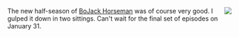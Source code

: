 <img src="http://scripting.com/images/2019/06/24/trumpHead.png" border="0" align="right">The new half-season of <a href="https://en.wikipedia.org/wiki/BoJack_Horseman#Season_6_(Part_One)">BoJack Horseman</a> was of course very good. I gulped it down in two sittings. Can't wait for the final set of episodes on January 31.
